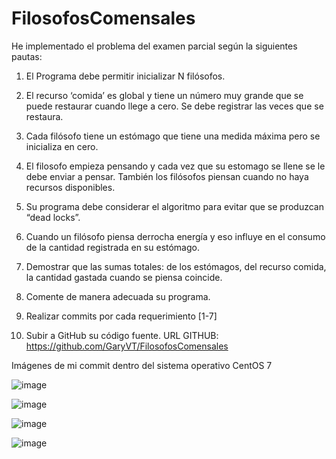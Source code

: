 # FilosofosComensales

He implementado el problema del examen parcial según la siguientes pautas:

1. El Programa debe permitir inicializar N filósofos.

2. El recurso ‘comida’ es global y tiene un número muy grande que se puede restaurar cuando llege a cero. Se debe registrar las veces que se restaura.

3. Cada filósofo tiene un estómago que tiene una medida máxima pero se inicializa en cero.

4. El filosofo empieza pensando y cada vez que su estomago se llene se le debe enviar a pensar. También los filósofos piensan cuando no haya recursos disponibles.

5. Su programa debe considerar el algoritmo para evitar que se produzcan “dead locks”.

6. Cuando un filósofo piensa derrocha energía y eso influye en el consumo de la cantidad registrada en su estómago.

7. Demostrar que las sumas totales: de los estómagos, del recurso comida, la cantidad gastada cuando se piensa coincide.

8. Comente de manera adecuada su programa.

9. Realizar commits por cada requerimiento [1-7]

10. Subir a GitHub su código fuente. URL GITHUB: https://github.com/GaryVT/FilosofosComensales

Imágenes de mi commit dentro del sistema operativo CentOS 7

![image](https://user-images.githubusercontent.com/89599395/168813990-ef40c792-14b5-48da-92d3-81214c1ec8a7.png)

![image](https://user-images.githubusercontent.com/89599395/168813716-5d38029c-b169-4e75-8676-44efabba3404.png)

![image](https://user-images.githubusercontent.com/89599395/168813801-a2952f47-7cb6-4dde-95b0-591b6839e805.png)

![image](https://user-images.githubusercontent.com/89599395/168814004-28f3025b-b19b-4bc6-ab03-66173670101d.png)

